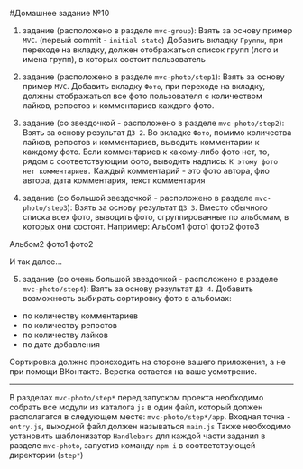 #Домашнее задание №10

1. задание (расположено в разделе `mvc-group`):
Взять за основу пример `MVС`. (первый commit - `initial state`)
Добавить вкладку `Группы`, при переходе на вкладку, должен отображаться список групп (лого и имена групп), в которых состоит пользователь

2. задание (расположено в разделе `mvc-photo/step1`):
Взять за основу пример `MVС`.
Добавить вкладку `Фото`, при переходе на вкладку, должны отображаться все фото пользователя с количеством лайков, репостов и комментариев каждого фото.

3. задание (со звездочкой - расположено в разделе `mvc-photo/step2`):
Взять за основу результат `ДЗ 2`. 
Во вкладке `Фото`, помимо количества лайков, репостов и комментариев, выводить комментарии к каждому фото. Если комментариев к какому-либо фото нет, то, рядом с соответствующим фото, выводить надпись: `К этому фото нет комментариев.`
Каждый комментарий - это фото автора, фио автора, дата комментария, текст комментария

4. задание (со большой звездочкой - расположено в разделе `mvc-photo/step3`):
Взять за основу результат `ДЗ 3`.
Вместо обычного списка всех фото, выводить фото, сгруппированные по альбомам, в которых они состоят.
Например:
Альбом1
фото1
фото2
фото3

Альбом2
фото1
фото2

И так далее…

5. задание (со очень большой звездочкой - расположено в разделе `mvc-photo/step4`):
Взять за основу результат `ДЗ 4`.
Добавить возможность выбирать сортировку фото в альбомах:
- по количеству комментариев
- по количеству репостов
- по количеству лайков
- по дате добавления

Сортировка должно происходить на стороне вашего приложения, а не при помощи ВКонтакте.
Верстка остается на ваше усмотрение.
______________

В разделах `mvc-photo/step*` перед запуском проекта необходимо собрать все модули из каталога `js` в один файл, который должен располагатся в следующем месте: `mvc-photo/step*/app`. Входная точка - `entry.js`, выходной файл должен называться `main.js`
Также необходимо установить шаблонизатор `Handlebars` для каждой части задания в разделе `mvc-photo`, запустив команду `npm i` в соответствующей директории (`step*`)